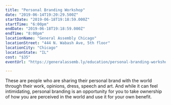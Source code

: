 ```yaml
---
title: "Personal Branding Workshop"
date: "2019-06-14T19:20:29.500Z"
startDate: "2019-06-18T19:18:59.000Z"
startTime: "6:00pm"
endDate: "2019-06-18T19:18:59.000Z"
endTime: "8:00pm"
locationName: "General Assembly Chicago"
locationStreet: "444 N. Wabash Ave, 5th floor"
locationCity: "Chicago"
locationState: "IL"
cost: "$35"
eventUrl: "https://generalassemb.ly/education/personal-branding-workshop/chicago/74075"

---
```


These are people who are sharing their personal brand with the world through their work, opinions, dress, speech and art. And while it can feel intimidating, personal branding is an opportunity for you to take ownership of how you are perceived in the world and use it for your own benefit.

